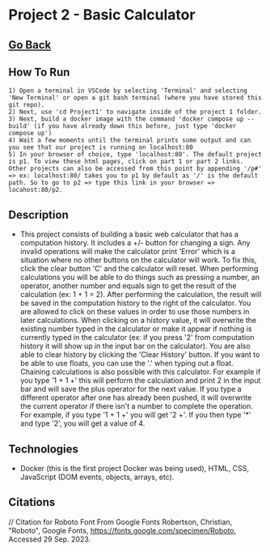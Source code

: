 # Project 2 - Basic Calculator

## [Go Back](../README.md)

## How To Run

    1) Open a terminal in VSCode by selecting 'Terminal' and selecting 'New Terminal' or open a git bash terminal (where you have stored this git repo).
    2) Next, use 'cd Project1' to navigate inside of the project 1 folder.
    3) Next, build a docker image with the command 'docker compose up --build' (if you have already down this before, just type 'docker compose up')
    4) Wait a few moments until the terminal prints some output and can you see that our project is running on localhost:80
    5) In your browser of choice, type 'localhost:80'. The default project is p1. To view these html pages, click on part 1 or part 2 links. Other projects can also be accessed from this point by appending '/p#' => ex: localhost:80/ takes you to p1 by default as '/' is the default path. So to go to p2 => type this link in your browser => locahost:80/p2.

## Description

- This project consists of building a basic web calculator that has a computation history. It includes a +/- button for changing a sign. Any invalid operations will make the calculator print 'Error' which is a situation where no other buttons on the calculator will work. To fix this, click the clear button 'C' and the calculator will reset. When performing calculations you will be able to do things such as pressing a number, an operator, another number and equals sign to get the result of the calculation (ex: 1 + 1 = 2). After performing the calculation, the result will be saved in the computation history to the right of the calculator. You are allowed to click on these values in order to use those numbers in later calculations. When clicking on a history value, it will overwrite the existing number typed in the calculator or make it appear if nothing is currently typed in the calculator (ex: if you press '2' from computation history it will show up in the input bar on the calculator). You are also able to clear history by clicking the 'Clear History' button. If you want to be able to use floats, you can use the '.' when typing out a float. Chaining calculations is also possible with this calculator. For example if you type '1 + 1 +' this will perform the calculation and print 2 in the input bar and will save the plus operator for the next value. If you type a different operator after one has already been pushed, it will overwrite the current operator if there isn't a number to complete the operation. For example, if you type '1 + 1 +' you will get '2 +'. If you then type '\*' and type '2', you will get a value of 4.

## Technologies

- Docker (this is the first project Docker was being used), HTML, CSS, JavaScript (DOM events, objects, arrays, etc).

## Citations

// Citation for Roboto Font From Google Fonts
Robertson, Christian, "Roboto", Google Fonts, https://fonts.google.com/specimen/Roboto, Accessed 29 Sep. 2023.
